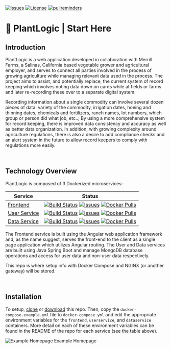 [![Issues](https://img.shields.io/github/issues/plantlogic/start-here.svg?style=flat)](https://github.com/plantlogic/start-here/issues) [![License](https://img.shields.io/github/license/plantlogic/start-here.svg?style=flat)](https://github.com/plantlogic/start-here/blob/master/LICENSE) [![pullreminders](https://pullreminders.com/badge.svg)](https://pullreminders.com?ref=badge)
# 🌱 PlantLogic | Start Here

## **Introduction**

PlantLogic is a web application developed in collaboration with Merrill Farms, a Salinas, California based vegetable grower and agricultural employer, and serves to connect all parties involved in the process of growing agriculture while managing relevant data used in the process. The project aims to assist, and potentially replace, the current system of record keeping which involves noting data down on cards while at fields or farms and later re-recording these over to a separate digital system. 

Recording information about a single commodity can involve several dozen pieces of data: variety of the commodity, irrigation dates, hoeing and thinning dates, chemicals and fertilizers, ranch names, lot numbers, which group or person did what job, etc..; By using a more comprehensive system for record keeping, there is improved data consistency and accuracy as well as better data organization. In addition, with growing complexity around agriculture regulations, there is also a desire to add compliance checks and an alert system in the future to allow record keepers to comply with regulations more easily.

</br>

## **Technology Overview**

PlantLogic is composed of 3 Dockerized microservices:

| Service  | Status |
|----------|--------|
| [Frontend](https://github.com/plantlogic/frontend/) | [![Build Status](https://travis-ci.org/plantlogic/frontend.svg?branch=master)](https://travis-ci.org/plantlogic/frontend) [![Issues](https://img.shields.io/github/issues/plantlogic/frontend.svg?style=flat)](https://github.com/plantlogic/frontend/issues) [![Docker Pulls](https://img.shields.io/docker/pulls/projectnull4/plantlogic-frontend.svg?style=flat)](https://hub.docker.com/r/projectnull4/plantlogic-frontend)           |
| [User Service](https://github.com/plantlogic/user-service/) | [![Build Status](https://travis-ci.org/plantlogic/user-service.svg?branch=master)](https://travis-ci.org/plantlogic/user-service) [![Issues](https://img.shields.io/github/issues/plantlogic/user-service.svg?style=flat)](https://github.com/plantlogic/user-service/issues) [![Docker Pulls](https://img.shields.io/docker/pulls/plantlogic/user-service.svg?style=flat)](https://hub.docker.com/r/plantlogic/user-service) |
| [Data Service](https://github.com/plantlogic/data-service/) | [![Build Status](https://travis-ci.org/plantlogic/data-service.svg?branch=master)](https://travis-ci.org/plantlogic/data-service) [![Issues](https://img.shields.io/github/issues/plantlogic/data-service.svg?style=flat)](https://github.com/plantlogic/data-service/issues) [![Docker Pulls](https://img.shields.io/docker/pulls/plantlogic/data-service.svg?style=flat)](https://hub.docker.com/r/plantlogic/data-service) |

The Frontend service is built using the Angular web application framework and, as the name suggest, serves the front-end to the client as a single page application which utilizes Angular routing. The User and Data services are built using Java Spring Boot and manage MongoDB database operations and access for user data and non-user data respectively.

This repo is where setup info with Docker Compose and NGINX (or another gateway) will be stored.

</br>

## **Installation**
To setup, [clone](x-github-client://openRepo/https://github.com/plantlogic/start-here) or [download](https://github.com/plantlogic/start-here/archive/master.zip) this repo. Then, copy the `docker-compose.example.yml` file to `docker-compose.yml` and edit the appropriate environment variables for the `frontend`, `userservice`, and `dataservice` containers. More detail on each of these environment variables can be found in the README of the repo for each service (see the table above).

![Example Homepage](https://user-images.githubusercontent.com/420820/59152014-6409d380-89f1-11e9-8e0b-6d276dfb3bd2.png)
Example Homepage